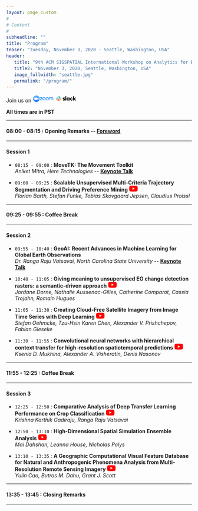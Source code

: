 ```yaml
---
layout: page_custom
#
# Content
#
subheadline: ""
title: "Program"
teaser: "Tuesday, November 3, 2020 - Seattle, Washington, USA"
header:
   title: "9th ACM SIGSPATIAL International Workshop on Analytics for Big Geospatial Data (BigSpatial 2020)"
   title2: "November 3, 2020, Seattle, Washington, USA"
   image_fullwidth: "seattle.jpg"
   permalink: "/program/"
---
```


Join us on <a target="_blank"  href="https://acm-org.zoom.us/j/99338092137?pwd=QmxiMzk4MXJFS3QreVNYUXJxREZDdz09"><img src="../images/zoom_icon.png" style="max-height:20px;"></a>   <a target="_blank" href="https://app.slack.com/client/T01AC1CEALW/C01BFN67K1V"><img src="../images/slack_icon.png" style="max-height:20px;"></a>

**All times are in PST**


---------------------------------------

#### 08:00 - 08:15 : Opening Remarks -- [Foreword](docs/frontmatter.pdf)

---------------------------------------

#### Session 1

* `08:15 - 09:00` : **MoveTK: The Movement Toolkit**   
*Aniket Mitra, Here Technologies* -- [**Keynote Talk**](/program/keynotes/#talk1)

* `09:00 - 09:25` : **Scalable Unsupervised Multi-Criteria Trajectory Segmentation and Driving Preference Mining** <a target="_blank"  href="https://youtu.be/b_zBT15eIvw"><img src="../images/youtube_icon.png" style="max-height:16px;"></a>  
*Florian Barth, Stefan Funke, Tobias Skovgaard Jepsen, Claudius Proissl*

---------------------------------------

#### 09:25 - 09:55 : Coffee Break

---------------------------------------

#### Session 2

* `09:55 - 10:40` : **GeoAI: Recent Advances in Machine Learning for Global Earth Observations**    
*Dr. Ranga Raju Vatsavai, North Carolina State University*  -- [**Keynote Talk**](/program/keynotes/#talk2)

* `10:40 - 11:05` : **Giving meaning to unsupervised EO change detection rasters: a semantic-driven approach** <a target="_blank"  href="https://youtu.be/A8JFugW1qjg"><img src="../images/youtube_icon.png" style="max-height:16px;"></a>  
*Jordane Dorne, Nathalie Aussenac-Gilles, Catherine Comparot, Cassia Trojahn, Romain Hugues*

* `11:05 - 11:30` : **Creating Cloud-Free Satellite Imagery from Image Time Series with Deep Learning** <a target="_blank"  href="https://youtu.be/jlvFIyZSMac"><img src="../images/youtube_icon.png" style="max-height:16px;"></a>  
*Stefan Oehmcke, Tzu-Hsin Karen Chen, Alexander V. Prishchepov, Fabian Gieseke*

* `11:30 - 11:55` : **Convolutional neural networks with hierarchical context transfer for high-resolution spatiotemporal predictions** <a target="_blank"  href="https://youtu.be/QYgPWaCGai8"><img src="../images/youtube_icon.png" style="max-height:16px;"></a>  
*Ksenia D. Mukhina, Alexander A. Visheratin, Denis Nasonov*

---------------------------------------

#### 11:55 - 12:25 : Coffee Break

---------------------------------------

#### Session 3

* `12:25 - 12:50` : **Comparative Analysis of Deep Transfer Learning Performance on Crop Classification**  <a target="_blank"  href="https://youtu.be/5xKoJWhN61Y"><img src="../images/youtube_icon.png" style="max-height:16px;"></a>  
*Krishna Karthik Gadiraju, Ranga Raju Vatsavai*

* `12:50 - 13:10` : **High-Dimensional Spatial Simulation Ensemble Analysis** <a target="_blank"  href="https://youtu.be/_Ndwt1Yc0Dw"><img src="../images/youtube_icon.png" style="max-height:16px;"></a>  
*Mai Dahshan, Leanna House, Nicholas Polys*

* `13:10 - 13:35` : **A Geographic Computational Visual Feature Database for Natural and Anthropogenic Phenomena Analysis from Multi-Resolution Remote Sensing Imagery** <a target="_blank"  href="https://youtu.be/dNcfVzvXgV8"><img src="../images/youtube_icon.png" style="max-height:16px;"></a>  
*Yulin Cao, Butros M. Dahu, Grant J. Scott*

---------------------------------------

#### 13:35 - 13:45 : Closing Remarks

---------------------------------------

<br />





